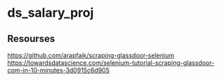 # ds_salary_proj

## Resourses
https://github.com/arapfaik/scraping-glassdoor-selenium
https://towardsdatascience.com/selenium-tutorial-scraping-glassdoor-com-in-10-minutes-3d0915c6d905
